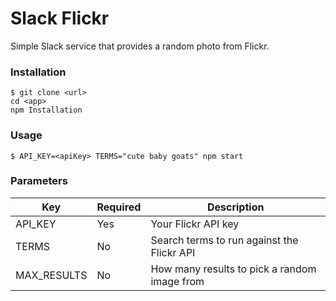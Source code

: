 Slack Flickr
=====
Simple Slack service that provides a random photo from Flickr.

### Installation

```
$ git clone <url>
cd <app>
npm Installation
```

### Usage

```
$ API_KEY=<apiKey> TERMS="cute baby goats" npm start
```

### Parameters

| Key  |  Required | Description  |
|---|---|---|
| API_KEY  | Yes  |  Your Flickr API key |
| TERMS  | No  | Search terms to run against the Flickr API   |
| MAX_RESULTS  | No  | How many results to pick a random image from  |
